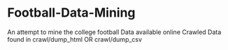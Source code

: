 # Football-Data-Mining
An attempt to mine the college football Data available online
Crawled Data found in crawl/dump_html OR crawl/dump_csv
